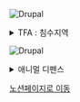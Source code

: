 ![Drupal](https://img.shields.io/badge/TFA-%230678BE.svg?style=for-the-badge&logo=drupal&logoColor=white)
<details>
<summary>TFA : 침수지역</summary>
<div markdown="1">

## **게임장르**     
메트로배니아 액션 어드밴처 RPG 게임.  

## **개요**  
침수 상황의 도시를 배경으로 종교 세력과 저항군 세력의 갈등을 메인 테마로 하여 주인공의 성장과 능력을 통해 새로운 지역의 탐험과 다양한 적들에게 맞서 나아가는 게임이다.  

## **목차**
## [GDD](https://ncyfirstsite.netlify.app/pages/page02)
## [레벨디자인](https://ncyfirstsite.netlify.app/pages/page07)
## [세계관](https://ncyfirstsite.netlify.app/pages/page03)
## [스토리](https://ncyfirstsite.netlify.app/pages/page04)
## [시나리오](https://ncyfirstsite.netlify.app/pages/page05)
## [스토리보드](https://ncyfirstsite.netlify.app/pages/page06)
### [스토리보드 컨셉](https://ncyfirstsite.netlify.app/pages/page06-1)
## [캐릭터](https://ncyfirstsite.netlify.app/pages/page08)
## [플레이어 모션](https://ncyfirstsite.netlify.app/pages/page09)
## [몬스터&아이템](https://ncyfirstsite.netlify.app/pages/page10)
   
## **목표**  
주인공은 생존과 사회적 선택을 통해 세계를 재건하며 살아 남아야한다.    
</div>
</details>  

![Drupal](https://img.shields.io/badge/AD-199900?style=for-the-badge&logo=leaflet&logoColor=white)

<details>
<summary>애니멀 디펜스</summary>
<div markdown="1">

# 애니멀 디펜스

### **게임장르**     

전략 타워 디펜스 게임

### **개요**  


### **목표**  



</div>
</details>  

[노션페이지로 이동](https://www.notion.so/07dbb0c4958847f194f0854bb869762f)
